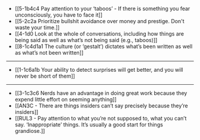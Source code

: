 - [[5-1b4c4 Pay attention to your ‘taboos’ - If there is something you fear unconsciously, you have to face it]]
- [[5-2c2a Prioritize bullshit avoidance over money and prestige. Don't waste your time.]]
- [[4-1d0 Look at the whole of conversations, including how things are being said as well as what’s not being said (e.g., taboos)]]
- [[8-1c4d1a1 The culture (or ‘gestalt’) dictates what’s been written as well as what’s not been written]]
---
- [[1-1c6a1b Your ability to detect surprises will get better, and you will never be short of them]]
---
- [[3-1c3c6 Nerds have an advantage in doing great work because they expend little effort on seeming anything]]
- [[AN3C - There are things insiders can’t say precisely because they’re insiders]]
- [[RUL3 - Pay attention to what you’re not supposed to, what you can’t say. ‘Inappropriate’ things. It’s usually a good start for things grandiose.]]
